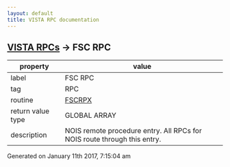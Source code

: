 ```yaml
---
layout: default
title: VISTA RPC documentation
---
```




## [VISTA RPCs](TableOfContent.md) &#8594; FSC RPC 

 property | value 
--- | --- 
 label | FSC RPC
 tag | RPC
 routine | [FSCRPX](http://code.osehra.org/dox/Routine_FSCRPX_source.html)
 return value type | GLOBAL ARRAY
 description | NOIS remote procedure entry. All RPCs for NOIS route through this entry.




 Generated on January 11th 2017, 7:15:04 am